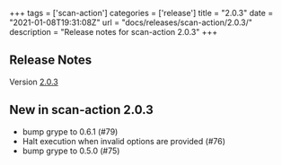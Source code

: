 +++
tags = ['scan-action']
categories = ['release']
title = "2.0.3"
date = "2021-01-08T19:31:08Z"
url = "docs/releases/scan-action/2.0.3/"
description = "Release notes for scan-action 2.0.3"
+++

## Release Notes

Version [2.0.3](https://github.com/anchore/scan-action/releases/tag/2.0.3)

## New in scan-action 2.0.3

- bump grype to 0.6.1 (#79)
- Halt execution when invalid options are provided (#76)
- bump grype to 0.5.0 (#75)
